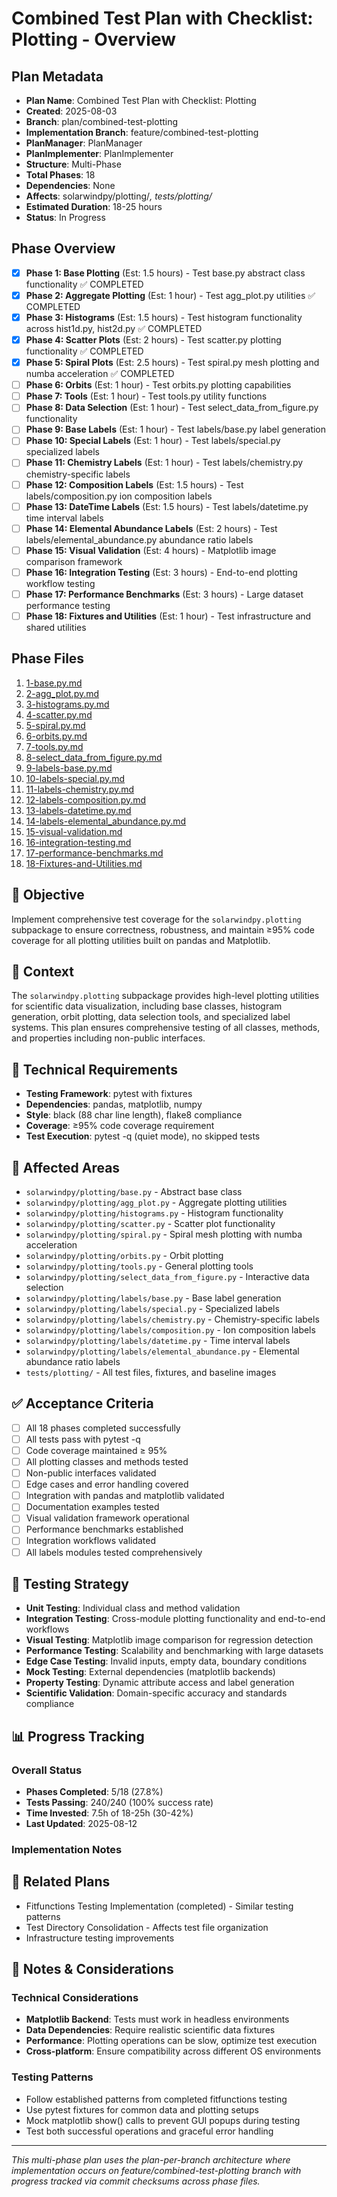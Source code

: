 # Combined Test Plan with Checklist: Plotting - Overview

## Plan Metadata
- **Plan Name**: Combined Test Plan with Checklist: Plotting
- **Created**: 2025-08-03
- **Branch**: plan/combined-test-plotting
- **Implementation Branch**: feature/combined-test-plotting
- **PlanManager**: PlanManager
- **PlanImplementer**: PlanImplementer
- **Structure**: Multi-Phase
- **Total Phases**: 18
- **Dependencies**: None
- **Affects**: solarwindpy/plotting/*, tests/plotting/*
- **Estimated Duration**: 18-25 hours
- **Status**: In Progress

## Phase Overview
- [x] **Phase 1: Base Plotting** (Est: 1.5 hours) - Test base.py abstract class functionality ✅ COMPLETED
- [x] **Phase 2: Aggregate Plotting** (Est: 1 hour) - Test agg_plot.py utilities ✅ COMPLETED  
- [x] **Phase 3: Histograms** (Est: 1.5 hours) - Test histogram functionality across hist1d.py, hist2d.py ✅ COMPLETED
- [x] **Phase 4: Scatter Plots** (Est: 2 hours) - Test scatter.py plotting functionality ✅ COMPLETED
- [x] **Phase 5: Spiral Plots** (Est: 2.5 hours) - Test spiral.py mesh plotting and numba acceleration ✅ COMPLETED
- [ ] **Phase 6: Orbits** (Est: 1 hour) - Test orbits.py plotting capabilities
- [ ] **Phase 7: Tools** (Est: 1 hour) - Test tools.py utility functions
- [ ] **Phase 8: Data Selection** (Est: 1 hour) - Test select_data_from_figure.py functionality
- [ ] **Phase 9: Base Labels** (Est: 1 hour) - Test labels/base.py label generation
- [ ] **Phase 10: Special Labels** (Est: 1 hour) - Test labels/special.py specialized labels
- [ ] **Phase 11: Chemistry Labels** (Est: 1 hour) - Test labels/chemistry.py chemistry-specific labels
- [ ] **Phase 12: Composition Labels** (Est: 1.5 hours) - Test labels/composition.py ion composition labels
- [ ] **Phase 13: DateTime Labels** (Est: 1.5 hours) - Test labels/datetime.py time interval labels
- [ ] **Phase 14: Elemental Abundance Labels** (Est: 2 hours) - Test labels/elemental_abundance.py abundance ratio labels
- [ ] **Phase 15: Visual Validation** (Est: 4 hours) - Matplotlib image comparison framework
- [ ] **Phase 16: Integration Testing** (Est: 3 hours) - End-to-end plotting workflow testing
- [ ] **Phase 17: Performance Benchmarks** (Est: 3 hours) - Large dataset performance testing
- [ ] **Phase 18: Fixtures and Utilities** (Est: 1 hour) - Test infrastructure and shared utilities

## Phase Files
1. [1-base.py.md](./1-base.py.md)
2. [2-agg_plot.py.md](./2-agg_plot.py.md)
3. [3-histograms.py.md](./3-histograms.py.md)
4. [4-scatter.py.md](./4-scatter.py.md)
5. [5-spiral.py.md](./5-spiral.py.md)
6. [6-orbits.py.md](./6-orbits.py.md)
7. [7-tools.py.md](./7-tools.py.md)
8. [8-select_data_from_figure.py.md](./8-select_data_from_figure.py.md)
9. [9-labels-base.py.md](./9-labels-base.py.md)
10. [10-labels-special.py.md](./10-labels-special.py.md)
11. [11-labels-chemistry.py.md](./11-labels-chemistry.py.md)
12. [12-labels-composition.py.md](./12-labels-composition.py.md)
13. [13-labels-datetime.py.md](./13-labels-datetime.py.md)
14. [14-labels-elemental_abundance.py.md](./14-labels-elemental_abundance.py.md)
15. [15-visual-validation.md](./15-visual-validation.md)
16. [16-integration-testing.md](./16-integration-testing.md)
17. [17-performance-benchmarks.md](./17-performance-benchmarks.md)
18. [18-Fixtures-and-Utilities.md](./18-Fixtures-and-Utilities.md)

## 🎯 Objective
Implement comprehensive test coverage for the `solarwindpy.plotting` subpackage to ensure correctness, robustness, and maintain ≥95% code coverage for all plotting utilities built on pandas and Matplotlib.

## 🧠 Context
The `solarwindpy.plotting` subpackage provides high-level plotting utilities for scientific data visualization, including base classes, histogram generation, orbit plotting, data selection tools, and specialized label systems. This plan ensures comprehensive testing of all classes, methods, and properties including non-public interfaces.

## 🔧 Technical Requirements
- **Testing Framework**: pytest with fixtures
- **Dependencies**: pandas, matplotlib, numpy
- **Style**: black (88 char line length), flake8 compliance
- **Coverage**: ≥95% code coverage requirement
- **Test Execution**: pytest -q (quiet mode), no skipped tests

## 📂 Affected Areas
- `solarwindpy/plotting/base.py` - Abstract base class
- `solarwindpy/plotting/agg_plot.py` - Aggregate plotting utilities
- `solarwindpy/plotting/histograms.py` - Histogram functionality
- `solarwindpy/plotting/scatter.py` - Scatter plot functionality
- `solarwindpy/plotting/spiral.py` - Spiral mesh plotting with numba acceleration
- `solarwindpy/plotting/orbits.py` - Orbit plotting
- `solarwindpy/plotting/tools.py` - General plotting tools
- `solarwindpy/plotting/select_data_from_figure.py` - Interactive data selection
- `solarwindpy/plotting/labels/base.py` - Base label generation
- `solarwindpy/plotting/labels/special.py` - Specialized labels
- `solarwindpy/plotting/labels/chemistry.py` - Chemistry-specific labels
- `solarwindpy/plotting/labels/composition.py` - Ion composition labels
- `solarwindpy/plotting/labels/datetime.py` - Time interval labels
- `solarwindpy/plotting/labels/elemental_abundance.py` - Elemental abundance ratio labels
- `tests/plotting/` - All test files, fixtures, and baseline images

## ✅ Acceptance Criteria
- [ ] All 18 phases completed successfully
- [ ] All tests pass with pytest -q
- [ ] Code coverage maintained ≥ 95%
- [ ] All plotting classes and methods tested
- [ ] Non-public interfaces validated
- [ ] Edge cases and error handling covered
- [ ] Integration with pandas and matplotlib validated
- [ ] Documentation examples tested
- [ ] Visual validation framework operational
- [ ] Performance benchmarks established
- [ ] Integration workflows validated
- [ ] All labels modules tested comprehensively

## 🧪 Testing Strategy
- **Unit Testing**: Individual class and method validation
- **Integration Testing**: Cross-module plotting functionality and end-to-end workflows
- **Visual Testing**: Matplotlib image comparison for regression detection
- **Performance Testing**: Scalability and benchmarking with large datasets
- **Edge Case Testing**: Invalid inputs, empty data, boundary conditions
- **Mock Testing**: External dependencies (matplotlib backends)
- **Property Testing**: Dynamic attribute access and label generation
- **Scientific Validation**: Domain-specific accuracy and standards compliance

## 📊 Progress Tracking

### Overall Status
- **Phases Completed**: 5/18 (27.8%)
- **Tests Passing**: 240/240 (100% success rate)
- **Time Invested**: 7.5h of 18-25h (30-42%)
- **Last Updated**: 2025-08-12

### Implementation Notes
<!-- Running log of implementation decisions, blockers, changes -->

## 🔗 Related Plans
- Fitfunctions Testing Implementation (completed) - Similar testing patterns
- Test Directory Consolidation - Affects test file organization
- Infrastructure testing improvements

## 💬 Notes & Considerations

### Technical Considerations
- **Matplotlib Backend**: Tests must work in headless environments
- **Data Dependencies**: Require realistic scientific data fixtures
- **Performance**: Plotting operations can be slow, optimize test execution
- **Cross-platform**: Ensure compatibility across different OS environments

### Testing Patterns
- Follow established patterns from completed fitfunctions testing
- Use pytest fixtures for common data and plotting setups
- Mock matplotlib show() calls to prevent GUI popups during testing
- Test both successful operations and graceful error handling

---
*This multi-phase plan uses the plan-per-branch architecture where implementation occurs on feature/combined-test-plotting branch with progress tracked via commit checksums across phase files.*